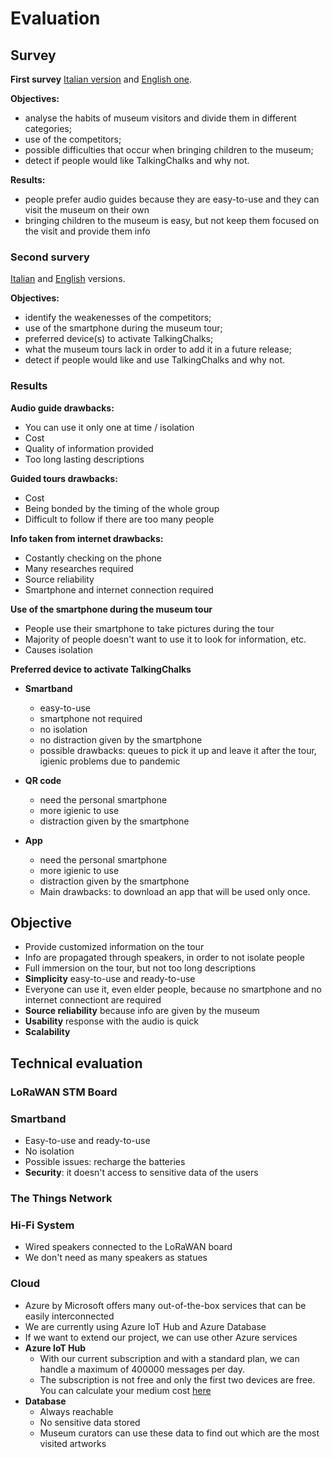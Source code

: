 # Evaluation
## Survey
**First survey**
[Italian version](https://forms.gle/jZ4fBaXa6VDhBdABA) and [English one](https://forms.gle/cDC3gm15HeV4toPn9).

**Objectives:**
* analyse the habits of museum visitors and divide them in different categories;
* use of the competitors;
* possible difficulties that occur when bringing children to the museum;
* detect if people would like TalkingChalks and why not.

**Results:**
* people prefer audio guides because they are easy-to-use and they can visit the museum on their own
* bringing children to the museum is easy, but not keep them focused on the visit and provide them info

### Second survery
[Italian](https://forms.gle/VDwkLs2pHf6RFf8VA) and [English](https://forms.gle/q8f3F8phV47RapQr8) versions.

**Objectives:**
* identify the weakenesses of the competitors;
* use of the smartphone during the museum tour;
* preferred device(s) to activate TalkingChalks;
* what the museum tours lack in order to add it in a future release;
* detect if people would like and use TalkingChalks and why not.

### Results

**Audio guide drawbacks:**
* You can use it only one at time / isolation
* Cost
* Quality of information provided
* Too long lasting descriptions

**Guided tours drawbacks:**
* Cost
* Being bonded by the timing of the whole group
* Difficult to follow if there are too many people

**Info taken from internet drawbacks:**
* Costantly checking on the phone
* Many researches required
* Source reliability
* Smartphone and internet connection required

**Use of the smartphone during the museum tour**
* People use their smartphone to take pictures during the tour
* Majority of people doesn't want to use it to look for information, etc.
* Causes isolation

**Preferred device to activate TalkingChalks**
* **Smartband**
  * easy-to-use
  * smartphone not required
  * no isolation 
  * no distraction given by the smartphone
  * possible drawbacks: queues to pick it up and leave it after the tour, igienic problems due to pandemic

* **QR code**
  * need the personal smartphone
  * more igienic to use
  * distraction given by the smartphone

* **App**
  * need the personal smartphone
  * more igienic to use
  * distraction given by the smartphone
  * Main drawbacks: to download an app that will be used only once.

## Objective
* Provide customized information on the tour 
* Info are propagated through speakers, in order to not isolate people
* Full immersion on the tour, but not too long descriptions
* **Simplicity** easy-to-use and ready-to-use
* Everyone can use it, even elder people, because no smartphone and no internet connectiont are required
* **Source reliability** because info are given by the museum 
* **Usability** response with the audio is quick
* **Scalability**

## Technical evaluation

### LoRaWAN STM Board

### Smartband
* Easy-to-use and ready-to-use
* No isolation
* Possible issues: recharge the batteries
* **Security**: it doesn't access to sensitive data of the users

### The Things Network

### Hi-Fi System
* Wired speakers connected to the LoRaWAN board 
* We don't need as many speakers as statues

### Cloud
* Azure by Microsoft offers many out-of-the-box services that can be easily interconnected
* We are currently using Azure IoT Hub and Azure Database
* If we want to extend our project, we can use other Azure services
* **Azure IoT Hub**
  * With our current subscription and with a standard plan, we can handle a maximum of 400000 messages per day.
  * The subscription is not free and only the first two devices are free. You can calculate your medium cost [here](https://azure.microsoft.com/it-it/pricing/calculator/)
 * **Database**
   * Always reachable
   * No sensitive data stored
   * Museum curators can use these data to find out which are the most visited artworks
